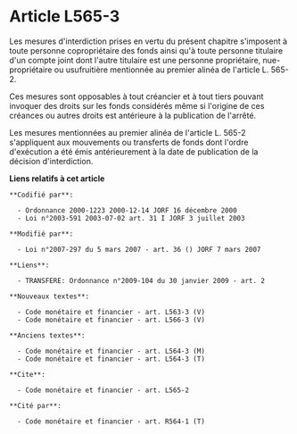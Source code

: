 # Article L565-3

Les mesures d'interdiction prises en vertu du présent chapitre s'imposent à toute personne copropriétaire des fonds ainsi
qu'à toute personne titulaire d'un compte joint dont l'autre titulaire est une personne propriétaire, nue-propriétaire ou
usufruitière mentionnée au premier alinéa de l'article L. 565-2.

Ces mesures sont opposables à tout créancier et à tout tiers pouvant invoquer des droits sur les fonds considérés même si
l'origine de ces créances ou autres droits est antérieure à la publication de l'arrêté.

Les mesures mentionnées au premier alinéa de l'article L. 565-2 s'appliquent aux mouvements ou transferts de fonds dont
l'ordre d'exécution a été émis antérieurement à la date de publication de la décision d'interdiction.

**Liens relatifs à cet article**

	**Codifié par**:

	  - Ordonnance 2000-1223 2000-12-14 JORF 16 décembre 2000
	  - Loi n°2003-591 2003-07-02 art. 31 I JORF 3 juillet 2003

	**Modifié par**:

	  - Loi n°2007-297 du 5 mars 2007 - art. 36 () JORF 7 mars 2007

	**Liens**:

	  - TRANSFERE: Ordonnance n°2009-104 du 30 janvier 2009 - art. 2

	**Nouveaux textes**:

	  - Code monétaire et financier - art. L563-3 (V)
	  - Code monétaire et financier - art. L566-3 (V)

	**Anciens textes**:

	  - Code monétaire et financier - art. L564-3 (M)
	  - Code monétaire et financier - art. L564-3 (T)

	**Cite**:

	  - Code monétaire et financier - art. L565-2

	**Cité par**:

	  - Code monétaire et financier - art. R564-1 (T)
